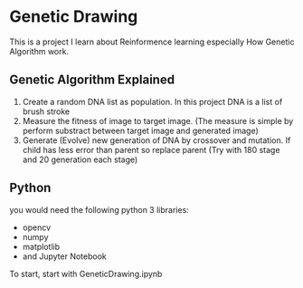 # Genetic Drawing
This is a project I learn about Reinformence learning especially How Genetic Algorithm work.
## Genetic Algorithm Explained
1. Create a random DNA list as population. In this project DNA is a list of brush stroke
2. Measure the fitness of image to target image. (The measure is simple by perform substract between target image and generated image)
3. Generate (Evolve) new generation of DNA by crossover and mutation. If child has less error than parent so replace parent
(Try with 180 stage and 20 generation each stage)

## Python
you would need the following python 3 libraries:

* opencv 
* numpy 
* matplotlib 
* and Jupyter Notebook

To start, start with GeneticDrawing.ipynb 

